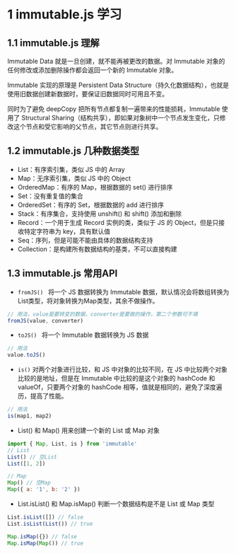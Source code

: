 # 1 immutable.js 学习
## 1.1 immutable.js 理解
Immutable Data 就是一旦创建，就不能再被更改的数据。对 Immutable 对象的任何修改或添加删除操作都会返回一个新的 Immutable 对象。  

Immutable 实现的原理是 Persistent Data Structure（持久化数据结构），也就是使用旧数据创建新数据时，要保证旧数据同时可用且不变。  

同时为了避免 deepCopy 把所有节点都复制一遍带来的性能损耗，Immutable 使用了 Structural Sharing（结构共享），即如果对象树中一个节点发生变化，只修改这个节点和受它影响的父节点，其它节点则进行共享。

## 1.2 immutable.js 几种数据类型

- List：有序索引集，类似 JS 中的 Array
- Map：无序索引集，类似 JS 中的 Object
- OrderedMap：有序的 Map，根据数据的 set() 进行排序
- Set：没有重复值的集合
- OrderedSet：有序的 Set，根据数据的 add 进行排序
- Stack：有序集合，支持使用 unshift() 和 shift() 添加和删除
- Record：一个用于生成 Record 实例的类，类似于 JS 的 Object，但是只接收特定字符串为 key，具有默认值
- Seq：序列，但是可能不能由具体的数据结构支持
- Collection：是构建所有数据结构的基类，不可以直接构建

## 1.3 immutable.js 常用API
* `fromJS() `
  将一个 JS 数据转换为 Immutable 数据，默认情况会将数组转换为List类型，将对象转换为Map类型，其余不做操作。  

```javascript
// 用法，value是要转变的数据，converter是要做的操作，第二个参数可不填
fromJS(value, converter)
```

* `toJS() `
  将一个 Immutable 数据转换为 JS 数据

```javascript
// 用法
value.toJS()
```

* `is()`
  对两个对象进行比较，和 JS 中对象的比较不同，在 JS 中比较两个对象比较的是地址，但是在 Immutable 中比较的是这个对象的 hashCode 和 valueOf，只要两个对象的 hashCode 相等，值就是相同的，避免了深度遍历，提高了性能。

```javascript
// 用法
is(map1, map2)
```

* List() 和 Map()
  用来创建一个新的 List 或 Map 对象

```javascript
import { Map, List, is } from 'immutable'
// List
List() // 空List
List([1, 2])

// Map
Map() // 空Map
Map({ a: '1', b: '2' })
```

* List.isList() 和 Map.isMap()
  判断一个数据结构是不是 List 或 Map 类型

```javascript
List.isList([]) // false
List.isList(List()) // true

Map.isMap({}) // false
Map.isMap(Map()) // true
```